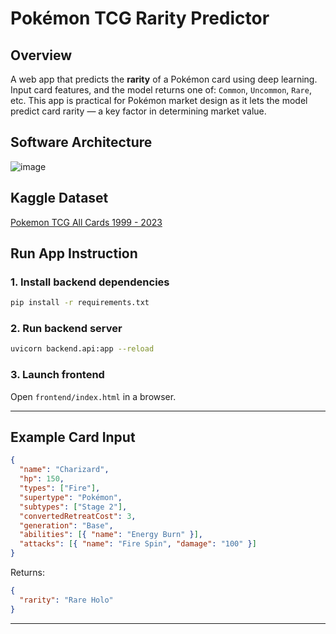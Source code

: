 # Pokémon TCG Rarity Predictor

## Overview

A web app that predicts the **rarity** of a Pokémon card using deep learning. Input card features, and the model returns one of: `Common`, `Uncommon`, `Rare`, etc.
This app is practical for Pokémon market design as it lets the model predict card rarity — a key factor in determining market value.

## Software Architecture

![image](https://github.com/user-attachments/assets/71927e55-fea4-47ab-a72d-a6f175351154)

## Kaggle Dataset
[Pokemon TCG All Cards 1999 - 2023](https://www.kaggle.com/datasets/adampq/pokemon-tcg-all-cards-1999-2023/data)

## Run App Instruction

### 1. Install backend dependencies

```bash
pip install -r requirements.txt
```

### 2. Run backend server

```bash
uvicorn backend.api:app --reload
```

### 3. Launch frontend

Open `frontend/index.html` in a browser.

---

## Example Card Input

```json
{
  "name": "Charizard",
  "hp": 150,
  "types": ["Fire"],
  "supertype": "Pokémon",
  "subtypes": ["Stage 2"],
  "convertedRetreatCost": 3,
  "generation": "Base",
  "abilities": [{ "name": "Energy Burn" }],
  "attacks": [{ "name": "Fire Spin", "damage": "100" }]
}
```

Returns:

```json
{
  "rarity": "Rare Holo"
}
```

---
